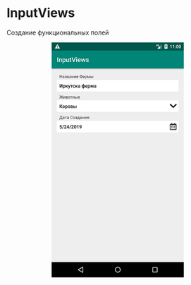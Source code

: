 # InputViews

Создание функциональных полей

<p align="center">
  <img src="Screenshot.png" width="300" alt="accessibility text">
</p>
